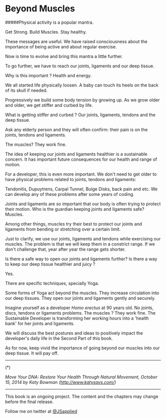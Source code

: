 # Beyond Muscles

#####Physical activity is a popular mantra. 

Get Strong. Build Muscles. Stay healthy. 

These messages are useful. We have raised consciousness about the  importance of being active and about regular exercise. 

Now is time to evolve and bring this mantra a little further.

To go further, we have to reach our joints, ligaments and our deep tissue.

Why is this important ? Health and energy. 

We all started life physically loosen. A baby can touch its heels on the back of its skull if needed.  

Progressively we build some body tension by growing up. As we grow older and older, we get stiffer and curbed by life. 

What is getting stiffer and curbed ? Our joints, ligaments, tendons and the deep tissue. 

Ask any elderly person and they will often confirm: their pain is on the joints, tendons and ligaments. 

The muscles? They work fine.

The idea of keeping our joints and ligaments healthier is a sustainable concern. It has important future consequences for our health and range of motion. 

For a developer, this is even more important. We don't need to get older to have physical problems related to joints, tendons and ligaments: 

Tendonitis, Dupuytrens, Carpal Tunnel, Bulge Disks, back pain and etc.  We can develop any of these problems after some years of coding.  

Joints and ligaments are so important that our body is often trying to protect their motion. Who is the guardian keeping joints and ligaments safe? Muscles.

Among other things, muscles try their best to protect our joints and ligaments from bending or stretching over a certain limit. 

Just to clarify, we use our joints, ligaments and tendons while exercising our muscles. The problem is that we will keep them in a constrict range. If we don't challenge that, year after year the range gets shorter.  

Is there a safe way to open our joints and ligaments further? Is there a way to keep our deep tissue healthier and juicy ? 

Yes.  

There are specific techniques, specially Yoga. 

Some forms of Yoga act beyond the muscles. They increase circulation into our deep tissues. They open our joints and ligaments gently and securely. 

Imagine yourself as a developer *Homo erectus* at 90 years old. No joints, discs, tendons or ligaments problems. The muscles ? They work fine. 
The Sustainable Developer is transforming her working hours into a 'health bank' for her joints and ligaments. 

We will discuss the best postures and ideas to positively impact the developer's daily life in the Second Part of this book. 

As for now, keep vivid the importance of going beyond our muscles into our deep tissue. It will pay off. 

****
(*) 

*Move Your DNA: Restore Your Health Through Natural Movement,  October 15, 2014 by Katy Bowman (http://www.katysays.com/)*

***

This book is an ongoing project. The content and the chapters may change before the final release.

Follow me on twitter at [@JSapplied](https://twitter.com/JSapplied) 



